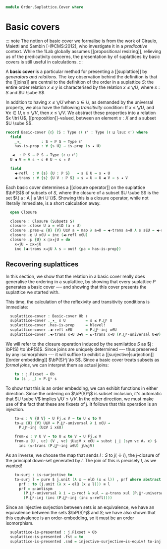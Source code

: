 <!--
```agda
open import 1Lab.Prelude

open import Data.Power

open import Order.Instances.Pointwise
open import Order.Diagram.Closure
open import Order.Suplattice
open import Order.Base

import Order.Reasoning as Pos
```
-->

```agda
module Order.Suplattice.Cover where
```

# Basic covers

::: note
The notion of basic cover we formalise is from the work of Ciraulo,
Maietti and Sambin [-@CMS:2012], who investigate it in a *predicative*
context. While the 1Lab globally assumes [[propositional resizing]],
relieving us of the predicativity concerns, the presentation by of
suplattices by basic covers is still useful in calculations.
:::

A **basic cover** is a particular method for presenting a [[suplattice]]
by _generators and relations_. The key observation behind the definition
is that the [[joins]] are central to the definition of the order in a
suplattice $S$: the entire order relation $x \le y$ is characterised by
the relation $x \le \bigvee U$, where $x : S$ and $U \sube S$.

In addition to having $x \le \bigvee U$ when $x \in U$, as demanded by
the universal property, we also have the following _transitivity_
condition: If $x \le \bigvee U$, and $\forall x \in U, x \le \bigvee V$,
then $x \le \bigvee V$. We abstract these properties into a relation $x
\ltri U$, [[proposition]]-valued, between an element $x : X$ and a
subset $U \sube S$.

```agda
record Basic-cover {ℓ} (S : Type ℓ) ℓ' : Type (ℓ ⊔ lsuc ℓ') where
  field
    _◂_         : S → ℙ S → Type ℓ'
    has-is-prop : ∀ {s U} → is-prop (s ◂ U)

  _◀_ : ℙ S → ℙ S → Type (ℓ ⊔ ℓ')
  U ◀ V = ∀ s → s ∈ U → s ◂ V

  field
    ◀-refl  : ∀ {s} {U : ℙ S}   → s ∈ U → s ◂ U
    ◀-trans : ∀ {s} {U V : ℙ S} → s ◂ U → U ◀ V → s ◂ V
```

Each basic cover determines a [[closure operator]] on the suplattice
$\bP(S)$ of subsets of $S$, where the closure of a subset $U \sube S$ is
the set $\{ a : A | a \ltri U \}$. Showing this is a closure operator,
while not literally immediate, is a short calculation away.

```agda
  open Closure

  closure : Closure (Subsets S)
  closure .close U a = elΩ (a ◂ U)
  closure .pres-≤ {U} {V} U⊆V a = map λ a◂U → ◀-trans a◂U λ s s∈U → ◀-refl (U⊆V s s∈U)
  closure .η U x∈U = inc (◀-refl x∈U)
  closure .μ {U} x □x◂jU = do
    x◂jU ← □x◂jU
    inc (◀-trans x◂jU λ s → out! {pa = has-is-prop})
```

## Recovering suplattices

In this section, we show that the relation in a basic cover really does
generalise the ordering in a suplattice, by showing that every
suplattice $P$ generates a basic cover --- and showing that this cover
presents the suplattice we started with.

<!--
```agda
module _ {o ℓ} {P : Poset o ℓ} (pl : is-suplattice P) where
  private module P = is-suplattice pl
  open Basic-cover hiding (closure)
  open Pos P
```
-->

This time, the calculation of the reflexivity and transitivity
conditions is immediate:

```agda
  suplattice→cover : Basic-cover Ob ℓ
  suplattice→cover ._◂_ s U         = s ≤ P.⋃ˢ U
  suplattice→cover .has-is-prop     = hlevel!
  suplattice→cover .◀-refl x∈U      = P.⋃ˢ-inj x∈U
  suplattice→cover .◀-trans x◂U U◀V = ≤-trans x◂U (P.⋃ˢ-universal U◀V)
```

<!--
```agda
  open Basic-cover suplattice→cover renaming (closure to j) using ()
  private
    module j = Closure j
    module Fj = Poset j.Fixposet
```
-->

We will refer to the closure operation induced by the semilattice $S$ as
$j : \bP(S) \to \bP(S)$. Since joins are uniquely determined --- thus
preserved by any isomorphism --- it will suffice to exhibit a
[[surjective|surjection]] [[order embedding]] $\bP(S)^j \to S$. Since a
basic cover treats subsets as _formal joins_, we can interpret them as
actual joins:

```agda
    to : j.Fixset → Ob
    to (s , _) = P.⋃ˢ s
```

To show that this is an order embedding, we can exhibit functions in
either direction. Since the ordering on $\bP(S)^j$ is subset inclusion,
it's automatic that $U \sube V$ implies $\bigvee U \le \bigvee V$. In
the other direction, we must make use of the fact that these are fixsets
of $j$. It follows that this operation is an injection.

```agda
    to-≤ : ∀ {U V} → U Fj.≤ V → to U ≤ to V
    to-≤ {U} {V} U⊆V = P.⋃ˢ-universal λ i x∈U →
      P.⋃ˢ-inj (U⊆V i x∈U)

    from-≤ : ∀ U V → to U ≤ to V → U Fj.≤ V
    from-≤ (U , uc) (V , vc) jU≤jV x x∈U = subst ∣_∣ (sym vc #ₚ x) $
      inc (≤-trans (P.⋃ˢ-inj x∈U) jU≤jV)
```

<!--
```agda
    to-inj : injective to
    to-inj {U} {V} p = Σ-prop-path! $ ext $ λ a → Ω-ua
      (from-≤ U V (≤-refl' p) a) (from-≤ V U (≤-refl' (sym p)) a)
```
-->

As an inverse, we choose the map that sends $l : S$ to $j(\downarrow
l)$, the $j$-closure of the principal down-set generated by $l$. The
join of this is precisely $l$, as we wanted!

```agda
    to-surj : is-surjective to
    to-surj l = pure $ j.unit (λ x → elΩ (x ≤ l)) , prf where abstract
      prf : to (j.unit (λ x → elΩ (x ≤ l))) ≡ l
      prf = ≤-antisym
        (P.⋃ˢ-universal λ i → □-rec! λ xul → ≤-trans xul (P.⋃ˢ-universal λ _ → out!))
        (P.⋃ˢ-inj (inc (P.⋃ˢ-inj (inc ≤-refl))))
```

Since an injective surjection between sets is an equivalence, we have an
equivalence between the sets $\bP(S)^j$ and $S$; we have also shown that
this equivalence is an order-embedding, so it must be an order
isomorphism.

```agda
  suplattice-is-presented : j.Fixset ≃ Ob
  suplattice-is-presented .fst = to
  suplattice-is-presented .snd = injective-surjective→is-equiv! to-inj to-surj
```
